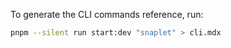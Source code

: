 To generate the CLI commands reference, run:

```bash
pnpm --silent run start:dev "snaplet" > cli.mdx
```